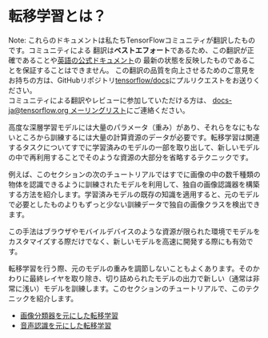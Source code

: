 # 転移学習とは？

Note: これらのドキュメントは私たちTensorFlowコミュニティが翻訳したものです。コミュニティによる
翻訳は**ベストエフォート**であるため、この翻訳が正確であることや[英語の公式ドキュメント](https://www.tensorflow.org/?hl=en)の
最新の状態を反映したものであることを保証することはできません。
この翻訳の品質を向上させるためのご意見をお持ちの方は、GitHubリポジトリ[tensorflow/docs](https://github.com/tensorflow/docs)にプルリクエストをお送りください。
\
コミュニティによる翻訳やレビューに参加していただける方は、
[docs-ja@tensorflow.org メーリングリスト](https://groups.google.com/a/tensorflow.org/forum/#!forum/docs-ja)にご連絡ください。

高度な深層学習モデルには大量のパラメータ（重み）があり、それらをなにもないところから訓練するには大量の計算資源のデータが必要です。転移学習は関連するタスクについてすでに学習済みのモデルの一部を取り出して、新しいモデルの中で再利用することでそのような資源の大部分を省略するテクニックです。

例えば、このセクションの次のチュートリアルではすでに画像の中の数千種類の物体を認識できるように訓練されたモデルを利用して、独自の画像認識器を構築する方法を紹介します。学習済みモデルの既存の知識を適用すると、元のモデルで必要としたものよりもずっと少ない訓練データで独自の画像クラスを検出できます。

この手法はブラウザやモバイルデバイスのような資源が限られた環境でモデルをカスタマイズする際だけでなく、新しいモデルを高速に開発する際にも有効です。

転移学習を行う際、元のモデルの重みを調節しないこともよくあります。そのかわりに最終レイヤを取り除き、切り詰められたモデルの出力で新しい（通常は非常に浅い）モデルを訓練します。このセクションのチュートリアルで、このテクニックを紹介します。

- [画像分類器を元にした転移学習](image_classification)
- [音声認識を元にした転移学習](audio_recognizer)
